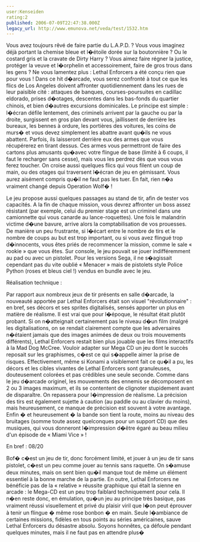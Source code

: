 ```yaml
---
user:Kenseiden
rating:2
published: 2006-07-09T22:47:38.000Z
legacy_url: http://www.emunova.net/veda/test/1532.htm
---
```

Vous avez toujours rêvé de faire partie du L.A.P.D. ? Vous vous imaginez déjà portant la chemise bleue et l�étoile dorée sur la boutonnière ? Ou le costard gris et la cravate de Dirty Harry ? Vous aimez faire régner la justice, protéger la veuve et l�orphelin et accessoirement, faire de gros trous dans les gens ? Ne vous lamentez plus : Lethal Enforcers a été conçu rien que pour vous ! Dans ce hit d�arcade, vous serez confronté à tout ce que les flics de Los Angeles doivent affronter quotidiennement dans les rues de leur paisible cité : attaques de banques, courses-poursuites en cadillac eldorado, prises d�otages, descentes dans les bas-fonds du quartier chinois, et bien d�autres excursions dominicales. Le principe est simple : l�écran défile lentement, des criminels arrivent par la gauche ou par la droite, surgissent en gros plan devant vous, jaillissent de derrière les bureaux, les bennes à ordure, les portières des voitures, les coins de murs� et vous devez simplement les abattre avant qu�ils ne vous abattent. Parfois, ils laisseront derrière eux des armes que vous récupérerez en tirant dessus. Ces armes vous permettront de faire des cartons plus amusants qu�avec votre flingue de base (limité à 6 coups, il faut le recharger sans cesse), mais vous les perdrez dès que vous vous ferez toucher. On croise aussi quelques flics qui vous filent un coup de main, ou des otages qui traversent l�écran de jeu en gémissant. Vous aurez aisément compris qu�il ne faut pas les tuer. En fait, rien n�a vraiment changé depuis Operation Wolf� !  

  

Le jeu propose aussi quelques passages au stand de tir, afin de tester vos capacités. A la fin de chaque mission, vous devrez affronter un boss assez résistant (par exemple, celui du premier stage est un criminel dans une camionnette qui vous canarde au lance-roquettes). Une fois le malandrin victime d�une bavure, arrive alors la comptabilisation de vos prouesses. De manière un peu frustrante, si l�écart entre le nombre de tirs et le nombre de coups au but est trop important, ou si vous avez flingué trop d�innocents, vous êtes priés de recommencer la mission, comme le sale « rookie » que vous êtes. Sur console, le jeu pouvait se jouer indifféremment au pad ou avec un pistolet. Pour les versions Sega, il ne s�agissait cependant pas du vite oublié « Menacer » mais de pistolets style Police Python (roses et bleus ciel !) vendus en bundle avec le jeu.  

  

Réalisation technique :  

Par rapport aux nombreux jeux de tir présents en salle d�arcade, la nouveauté apportée par Lethal Enforcers était son visuel "révolutionnaire" : en bref, ses décors et ses sprites digitalisés, sensés apporter un plus en matière de réalisme. Il est vrai que pour l�époque, le résultat était plutôt probant. Si on n�atteignait certainement pas le niveau d�un film (malgré les digitalisations, on se rendait clairement compte que les adversaires n�étaient jamais que des images animées de deux ou trois mouvements différents), Lethal Enforcers restait bien plus jouable que les films interactifs à la Mad Dog McCree. Vouloir adapter sur Mega CD un jeu dont le succès reposait sur les graphismes, c�est ce qui s�appelle aimer la prise de risques. Effectivement, même si Konami a visiblement fait ce qu�il a pu, les décors et les cibles vivantes de Lethal Enforcers sont granuleuses, douteusement colorées et pas crédibles une seule seconde. Comme dans le jeu d�arcade originel, les mouvements des ennemis se décomposent en 2 ou 3 images maximum, et ils se contentent de clignoter stupidement avant de disparaître. On repassera pour l�impression de réalisme. La précision des tirs est également sujette à caution (au paddle ou au clavier du moins), mais heureusement, ce manque de précision est souvent à votre avantage. Enfin � et heureusement � la bande son tient la route, moins au niveau des bruitages (somme toute assez quelconques pour un support CD) que des musiques, qui vous donneront l�impression d�être égaré au beau milieu d'un épisode de « Miami Vice » !  

  

En bref : 08/20  

Bof� c�est un jeu de tir, donc forcément limité, et jouer à un jeu de tir sans pistolet, c�est un peu comme jouer au tennis sans raquette. On s�amuse deux minutes, mais on sent bien qu�il manque tout de même un élément essentiel à la bonne marche de la partie. En outre, Lethal Enforcers ne bénéficie pas de la « relative » réussite graphique qui était la sienne en arcade : le Mega-CD est un peu trop faiblard techniquement pour cela. Il n�en reste donc, en émulation, qu�un jeu au principe très basique, pas vraiment réussi visuellement et privé du plaisir viril que l�on peut éprouver à tenir un flingue � même rose bonbon � en main. Seule l�ambiance de certaines missions, fidèles en tous points au séries américaines, sauve Lethal Enforcers du désastre absolu. Soyons honnêtes, ça défoule pendant quelques minutes, mais il ne faut pas en attendre plus�